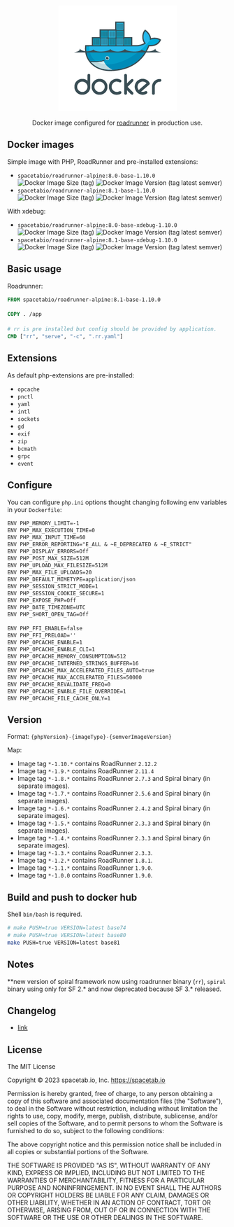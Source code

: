 <p align="center">
    <img src="https://raw.githubusercontent.com/docker-library/docs/c350af05d3fac7b5c3f6327ac82fe4d990d8729c/docker/logo.png" alt="Docker">
</p>

<p align="center">
Docker image configured for <a href="https://roadrunner.dev/">roadrunner</a> in production use.
</p> 

## Docker images

Simple image with PHP, RoadRunner and pre-installed extensions:

* `spacetabio/roadrunner-alpine:8.0-base-1.10.0` <br>
![Docker Image Size (tag)](https://img.shields.io/docker/image-size/spacetabio/roadrunner-alpine/8.0-base-1.10.0?style=flat-square)
![Docker Image Version (tag latest semver)](https://img.shields.io/docker/v/spacetabio/roadrunner-alpine/8.0-base-1.10.0?style=flat-square)
* `spacetabio/roadrunner-alpine:8.1-base-1.10.0` <br>
![Docker Image Size (tag)](https://img.shields.io/docker/image-size/spacetabio/roadrunner-alpine/8.1-base-1.10.0?style=flat-square)
![Docker Image Version (tag latest semver)](https://img.shields.io/docker/v/spacetabio/roadrunner-alpine/8.1-base-1.10.0?style=flat-square)

With xdebug:

* `spacetabio/roadrunner-alpine:8.0-base-xdebug-1.10.0` <br>
![Docker Image Size (tag)](https://img.shields.io/docker/image-size/spacetabio/roadrunner-alpine/8.0-base-1.10.0?style=flat-square)
![Docker Image Version (tag latest semver)](https://img.shields.io/docker/v/spacetabio/roadrunner-alpine/8.0-base-xdebug-1.10.0?style=flat-square)
* `spacetabio/roadrunner-alpine:8.1-base-xdebug-1.10.0` <br>
![Docker Image Size (tag)](https://img.shields.io/docker/image-size/spacetabio/roadrunner-alpine/8.1-base-1.10.0?style=flat-square)
![Docker Image Version (tag latest semver)](https://img.shields.io/docker/v/spacetabio/roadrunner-alpine/8.1-base-xdebug-1.10.0?style=flat-square)


## Basic usage

Roadrunner:

```Dockerfile
FROM spacetabio/roadrunner-alpine:8.1-base-1.10.0

COPY . /app

# rr is pre installed but config should be provided by application. 
CMD ["rr", "serve", "-c", ".rr.yaml"]
```

## Extensions

As default php-extensions are pre-installed:

 * `opcache`
 * `pnctl`
 * `yaml`
 * `intl`
 * `sockets`
 * `gd`
 * `exif`
 * `zip`
 * `bcmath`
 * `grpc`
 * `event`

## Configure

You can configure `php.ini` options thought changing following env variables in your `Dockerfile`:
 
```text
ENV PHP_MEMORY_LIMIT=-1
ENV PHP_MAX_EXECUTION_TIME=0
ENV PHP_MAX_INPUT_TIME=60
ENV PHP_ERROR_REPORTING="E_ALL & ~E_DEPRECATED & ~E_STRICT"
ENV PHP_DISPLAY_ERRORS=Off
ENV PHP_POST_MAX_SIZE=512M
ENV PHP_UPLOAD_MAX_FILESIZE=512M
ENV PHP_MAX_FILE_UPLOADS=20
ENV PHP_DEFAULT_MIMETYPE=application/json
ENV PHP_SESSION_STRICT_MODE=1
ENV PHP_SESSION_COOKIE_SECURE=1
ENV PHP_EXPOSE_PHP=Off
ENV PHP_DATE_TIMEZONE=UTC
ENV PHP_SHORT_OPEN_TAG=Off

ENV PHP_FFI_ENABLE=false
ENV PHP_FFI_PRELOAD=''
ENV PHP_OPCACHE_ENABLE=1
ENV PHP_OPCACHE_ENABLE_CLI=1
ENV PHP_OPCACHE_MEMORY_CONSUMPTION=512
ENV PHP_OPCACHE_INTERNED_STRINGS_BUFFER=16
ENV PHP_OPCACHE_MAX_ACCELERATED_FILES_AUTO=true
ENV PHP_OPCACHE_MAX_ACCELERATED_FILES=50000
ENV PHP_OPCACHE_REVALIDATE_FREQ=0
ENV PHP_OPCACHE_ENABLE_FILE_OVERRIDE=1
ENV PHP_OPCACHE_FILE_CACHE_ONLY=1
```

## Version

Format: `{phpVersion}-{imageType}-{semverImageVersion}`

Map:
 - Image tag `*-1.10.*` contains RoadRunner `2.12.2`
 - Image tag `*-1.9.*` contains RoadRunner `2.11.4`
 - Image tag `*-1.8.*` contains RoadRunner `2.7.3` and Spiral binary (in separate images).
 - Image tag `*-1.7.*` contains RoadRunner `2.5.6` and Spiral binary (in separate images).
 - Image tag `*-1.6.*` contains RoadRunner `2.4.2` and Spiral binary (in separate images).
 - Image tag `*-1.5.*` contains RoadRunner `2.3.3` and Spiral binary (in separate images).
 - Image tag `*-1.4.*` contains RoadRunner `2.3.3` and Spiral binary (in separate images).
 - Image tag `*-1.3.*` contains RoadRunner `2.3.3`.
 - Image tag `*-1.2.*` contains RoadRunner `1.8.1`. 
 - Image tag `*-1.1.*` contains RoadRunner `1.9.0`.
 - Image tag `*-1.0.0` contains RoadRunner `1.9.0`. 

## Build and push to docker hub

Shell `bin/bash` is required.

```bash
# make PUSH=true VERSION=latest base74
# make PUSH=true VERSION=latest base80
make PUSH=true VERSION=latest base81
```

## Notes

\*\*new version of spiral framework now using roadrunner binary (`rr`), `spiral` binary using only for SF 2.* and now deprecated because SF 3.* released.

## Changelog

* [link](CHANGELOG.md)

## License

The MIT License

Copyright © 2023 spacetab.io, Inc. https://spacetab.io

Permission is hereby granted, free of charge, to any person obtaining a copy
of this software and associated documentation files (the "Software"), to deal
in the Software without restriction, including without limitation the rights
to use, copy, modify, merge, publish, distribute, sublicense, and/or sell
copies of the Software, and to permit persons to whom the Software is
furnished to do so, subject to the following conditions:

The above copyright notice and this permission notice shall be included in
all copies or substantial portions of the Software.

THE SOFTWARE IS PROVIDED "AS IS", WITHOUT WARRANTY OF ANY KIND, EXPRESS OR
IMPLIED, INCLUDING BUT NOT LIMITED TO THE WARRANTIES OF MERCHANTABILITY,
FITNESS FOR A PARTICULAR PURPOSE AND NONINFRINGEMENT. IN NO EVENT SHALL THE
AUTHORS OR COPYRIGHT HOLDERS BE LIABLE FOR ANY CLAIM, DAMAGES OR OTHER
LIABILITY, WHETHER IN AN ACTION OF CONTRACT, TORT OR OTHERWISE, ARISING FROM,
OUT OF OR IN CONNECTION WITH THE SOFTWARE OR THE USE OR OTHER DEALINGS IN
THE SOFTWARE.

